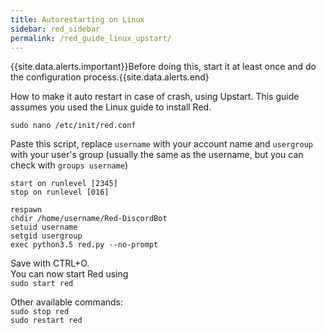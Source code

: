 ```yaml
---
title: Autorestarting on Linux
sidebar: red_sidebar
permalink: /red_guide_linux_upstart/
---
```


{{site.data.alerts.important}}Before doing this, start it at least once and do the configuration process.{{site.data.alerts.end}  

How to make it auto restart in case of crash, using Upstart. This guide assumes you used the Linux guide to install Red.

`sudo nano /etc/init/red.conf`

Paste this script, replace `username` with your account name and `usergroup` with your user's group (usually the same as the username, but you can check with `groups username`)

```
start on runlevel [2345]
stop on runlevel [016]

respawn
chdir /home/username/Red-DiscordBot
setuid username
setgid usergroup
exec python3.5 red.py --no-prompt
```

Save with CTRL+O.  
You can now start Red using  
`sudo start red`  

Other available commands:  
`sudo stop red`  
`sudo restart red`

